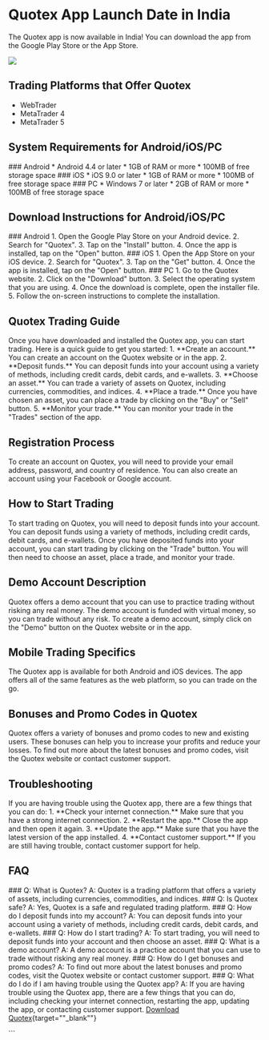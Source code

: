 # Quotex App Launch Date in India

The Quotex app is now available in India! You can download the app from
the Google Play Store or the App Store.

[![](https://static.quotex.io/files/10_en/300_250.jpg)](https://traff.sbs/brokerqxlid)

## Trading Platforms that Offer Quotex

-   WebTrader
-   MetaTrader 4
-   MetaTrader 5

## System Requirements for Android/iOS/PC

\### Android \* Android 4.4 or later \* 1GB of RAM or more \* 100MB of
free storage space \### iOS \* iOS 9.0 or later \* 1GB of RAM or more \*
100MB of free storage space \### PC \* Windows 7 or later \* 2GB of RAM
or more \* 100MB of free storage space

## Download Instructions for Android/iOS/PC

\### Android 1. Open the Google Play Store on your Android device. 2.
Search for "Quotex". 3. Tap on the "Install" button. 4. Once
the app is installed, tap on the "Open" button. \### iOS 1. Open
the App Store on your iOS device. 2. Search for "Quotex". 3. Tap
on the "Get" button. 4. Once the app is installed, tap on the
"Open" button. \### PC 1. Go to the Quotex website. 2. Click on
the "Download" button. 3. Select the operating system that you are
using. 4. Once the download is complete, open the installer file. 5.
Follow the on-screen instructions to complete the installation.

## Quotex Trading Guide

Once you have downloaded and installed the Quotex app, you can start
trading. Here is a quick guide to get you started: 1. \*\*Create an
account.\*\* You can create an account on the Quotex website or in the
app. 2. \*\*Deposit funds.\*\* You can deposit funds into your account
using a variety of methods, including credit cards, debit cards, and
e-wallets. 3. \*\*Choose an asset.\*\* You can trade a variety of assets
on Quotex, including currencies, commodities, and indices. 4. \*\*Place
a trade.\*\* Once you have chosen an asset, you can place a trade by
clicking on the "Buy" or "Sell" button. 5. \*\*Monitor your
trade.\*\* You can monitor your trade in the "Trades" section of
the app.

## Registration Process

To create an account on Quotex, you will need to provide your email
address, password, and country of residence. You can also create an
account using your Facebook or Google account.

## How to Start Trading

To start trading on Quotex, you will need to deposit funds into your
account. You can deposit funds using a variety of methods, including
credit cards, debit cards, and e-wallets. Once you have deposited funds
into your account, you can start trading by clicking on the
"Trade" button. You will then need to choose an asset, place a
trade, and monitor your trade.

## Demo Account Description

Quotex offers a demo account that you can use to practice trading
without risking any real money. The demo account is funded with virtual
money, so you can trade without any risk. To create a demo account,
simply click on the "Demo" button on the Quotex website or in the
app.

## Mobile Trading Specifics

The Quotex app is available for both Android and iOS devices. The app
offers all of the same features as the web platform, so you can trade on
the go.

## Bonuses and Promo Codes in Quotex

Quotex offers a variety of bonuses and promo codes to new and existing
users. These bonuses can help you to increase your profits and reduce
your losses. To find out more about the latest bonuses and promo codes,
visit the Quotex website or contact customer support.

## Troubleshooting

If you are having trouble using the Quotex app, there are a few things
that you can do: 1. \*\*Check your internet connection.\*\* Make sure
that you have a strong internet connection. 2. \*\*Restart the app.\*\*
Close the app and then open it again. 3. \*\*Update the app.\*\* Make
sure that you have the latest version of the app installed. 4.
\*\*Contact customer support.\*\* If you are still having trouble,
contact customer support for help.

## FAQ

\### Q: What is Quotex? A: Quotex is a trading platform that offers a
variety of assets, including currencies, commodities, and indices. \###
Q: Is Quotex safe? A: Yes, Quotex is a safe and regulated trading
platform. \### Q: How do I deposit funds into my account? A: You can
deposit funds into your account using a variety of methods, including
credit cards, debit cards, and e-wallets. \### Q: How do I start
trading? A: To start trading, you will need to deposit funds into your
account and then choose an asset. \### Q: What is a demo account? A: A
demo account is a practice account that you can use to trade without
risking any real money. \### Q: How do I get bonuses and promo codes? A:
To find out more about the latest bonuses and promo codes, visit the
Quotex website or contact customer support. \### Q: What do I do if I am
having trouble using the Quotex app? A: If you are having trouble using
the Quotex app, there are a few things that you can do, including
checking your internet connection, restarting the app, updating the app,
or contacting customer support. [Download
Quotex](\%22https://traff.sbs/quotexonelink\%22){target=""_blank""}

\`\`\`

